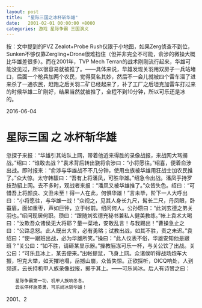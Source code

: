 ```yaml
---
layout: post
title:  "星际三国之冰杯斩华雄"
date:   2001-02-01 00:00:00 +8000
categories: 游戏 星际争霸 三国演义
---
```


按：文中提到的PVZ Zealot+Probe Rush仅限于小地图，如果Zerg侦查不到位，Sunken不够仅靠Zergling+Drone很难挡住（但并非完全不可能，俞涉的微操大概比华雄差很多）。而在2001年，TVP Mech Terran的战术刚刚流行起来，华雄可能没见过，所以很容易就被推了。——具体来说，华雄发现关羽用双房子一兵站堵口，后面一个枪兵加两个农民，觉得莫名其妙，然后不一会儿就被四个雷车溜了进来杀了一通农民，赶跑之后关羽二矿已经起来了，补了工厂之后坦克加雷车打过来的时候华雄二矿刚好，结果当然就被推了，全程不到10分钟，所以可乐还是冰的。

2016-06-04

# 星际三国 之 冰杯斩华雄

忽探子来报：“华雄引其站队上网，带着他近来得胜的录像战报，来战网大骂搦战。”绍曰：“谁敢去战？”袁术背后转出骁将俞涉曰：“小将愿往。”绍喜，便着俞涉出战。即时报来：“俞涉与华雄战不不几分钟，使用虫族被华雄用狂战士加农民推了。”众大惊。太守韩馥曰：“吾有上将潘凤，可胜华雄。”绍急令出战。潘凤手持罗技劲貂上网。去不多时，观战者来报：“潘凤又被华雄推了。”众皆失色。绍曰：“可惜吾上将颜良、文丑未至！得一人在此，何惧华雄！”言未毕，阶下一人大呼出曰：“小将愿往，与华雄一战！”众视之，见其人身长九尺，髯长二尺，丹凤眼，卧蚕眉，面如重枣，声如巨钟，立于帐前。绍问何人。公孙瓒曰：“此刘玄德之弟关羽也。”绍问现居何职。瓒曰：“跟随刘玄德充秘书兼私人健美教练。”帐上袁术大喝曰：“汝欺吾众诸侯无大将耶？量一菜地，安敢乱言！与我踢出！”曹操急止之曰：“公路息怒。此人既出大言，必有勇略；试教出战，如其不胜，责之未迟。”袁绍曰：“使一跟班出战，必为华雄所笑。”操曰：“此人仪表不俗，华雄安知他是跟班？”关公曰：“如不胜，请砸某显示器。”操教酾冻可乐一杯，与关公饮了出战。关公曰：“可乐且冰上，某去便来。”出帐提鼠，飞身上网。众诸侯听得战场炮车大振，坦克大举，如天摧地塌，岳撼山崩，众皆失惊。正欲探听，OICQ响处，人到频道，云长持机甲人族录像战报，掷于其上。——可乐尚冰。后人有诗赞之曰：

```
　　星际争霸第一功，机甲人族响冬冬。
　　云长停杯施英勇，可乐尚冰斩华雄！
```

2001、2